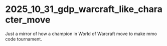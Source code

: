 # 2025_10_31_gdp_warcraft_like_character_move
Just a mirror of how a champion in World of Warcraft move to make mmo code tournament.
